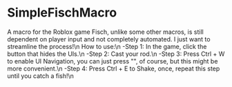 # SimpleFischMacro
A macro for the Roblox game Fisch, unlike some other macros, is still dependent on player input and not completely automated. I just want to streamline the process!\n
How to use:\n
-Step 1: In the game, click the button that hides the UIs.\n
-Step 2: Cast your rod.\n
-Step 3: Press Ctrl + W to enable UI Navigation, you can just press "\", of course, but this might be more convenient.\n
-Step 4: Press Ctrl + E to Shake, once, repeat this step until you catch a fish!\n
